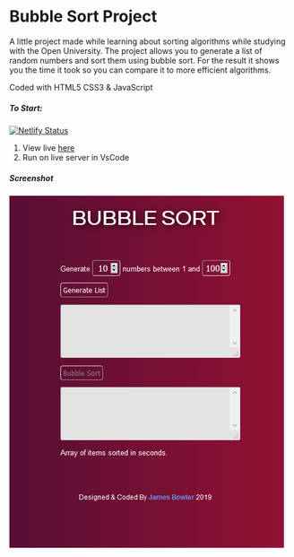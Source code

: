 # Bubble Sort Project

A little project made while learning about sorting algorithms while studying with the Open University.
The project allows you to generate a list of random numbers and sort them using bubble sort. For the result it shows you the time it took so you can compare it to more efficient algorithms.

Coded with HTML5 CSS3 & JavaScript

##### To Start:

[![Netlify Status](https://api.netlify.com/api/v1/badges/64728faa-cffb-4bab-982a-76badf8fb347/deploy-status)](https://app.netlify.com/sites/bubblesort-jb/deploys)

1. View live [here](https://bubblesort-jb.netlify.app/)
2. Run on live server in VsCode

##### Screenshot

<img src="./images/screenshot.png">
